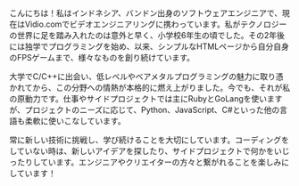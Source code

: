 <p>こんにちは！私はインドネシア、バンドン出身のソフトウェアエンジニアで、現在はVidio.comでビデオエンジニアリングに携わっています。私がテクノロジーの世界に足を踏み入れたのは意外と早く、小学校6年生の頃でした。その2年後には独学でプログラミングを始め、以来、シンプルなHTMLページから自分自身のFPSゲームまで、様々なものを創り続けています。</p>
<p>大学でC/C++に出会い、低レベルやベアメタルプログラミングの魅力に取り憑かれてから、この分野への情熱が本格的に燃え上がりました。今でも、それが私の原動力です。仕事やサイドプロジェクトでは主にRubyとGoLangを使いますが、プロジェクトのニーズに応じて、Python、JavaScript、C#といった他の言語も柔軟に使いこなしています。</p>
<p>常に新しい技術に挑戦し、学び続けることを大切にしています。コーディングをしていない時は、新しいアイデアを探したり、サイドプロジェクトで何かをいじったりしています。エンジニアやクリエイターの方々と繋がれることを楽しみにしています！</p>